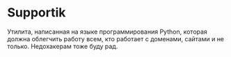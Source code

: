 # Supportik
Утилита, написанная на языке программирования Python, которая должна облегчить работу всем, кто работает с доменами, сайтами и не только. Недохакерам тоже буду рад.
